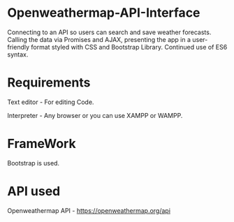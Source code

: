 # Openweathermap-API-Interface
Connecting to an API so users can search and save weather forecasts. Calling the data via Promises and AJAX, presenting the app in a user-friendly format styled with CSS and Bootstrap Library. Continued use of ES6 syntax.
# Requirements
Text editor - For editing Code.

Interpreter - Any browser or you can use XAMPP or WAMPP.

# FrameWork
Bootstrap is used. 

# API used
Openweathermap API - https://openweathermap.org/api

